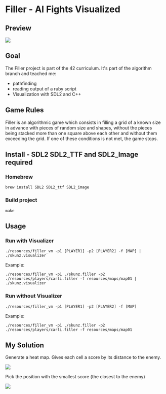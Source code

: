 # Filler - AI Fights Visualized
## Preview
![](https://media.giphy.com/media/PhYmvqUril9qApPDUo/giphy.gif)
## Goal
The Filler project is part of the 42 curriculum. It's part of the algorithm branch and teached me:
- pathfinding
- reading output of a ruby script
- Visualization with SDL2 and C++

## Game Rules
Filler is an algorithmic game which consists in filling a grid of a known size in advance
with pieces of random size and shapes, without the pieces being stacked more than one
square above each other and without them exceeding the grid. If one of these conditions
is not met, the game stops.

## Install - SDL2 SDL2_TTF and SDL2_Image required
### Homebrew
`brew install SDL2 SDL2_ttf SDL2_image`

### Build project
`make`

## Usage

### Run with Visualizer

`./resources/filler_vm -p1 [PLAYER1] -p2 [PLAYER2] -f [MAP] | ./skunz.visualizer`

Example:

`./resources/filler_vm -p1 ./skunz.filler -p2 ./resources/players/carli.filler -f resources/maps/map01 | ./skunz.visualizer`

### Run without Visualizer

`./resources/filler_vm -p1 [PLAYER1] -p2 [PLAYER2] -f [MAP]`

Example:

`./resources/filler_vm -p1 ./skunz.filler -p2 ./resources/players/carli.filler -f resources/maps/map01`


## My Solution
Generate a heat map. Gives each cell a score by its distance to the enemy.

[![](https://i.postimg.cc/J4dhRLWv/rsz-1screen-shot-2019-02-05-at-124412-pm.png)](https://postimg.cc/ZCpmLXnx)

Pick the position with the smallest score (the closest to the enemy)

[![](https://i.postimg.cc/TwZL95RV/rsz-1screen-shot-2019-02-05-at-23112-pm.png)](https://postimg.cc/S2fxQsYR)
